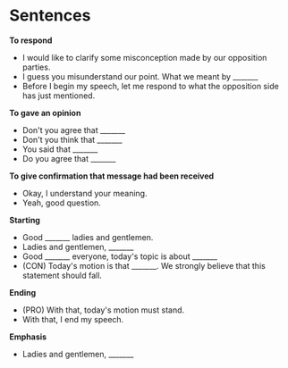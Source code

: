 # Sentences

**To respond**
- I would like to clarify some misconception made by our opposition parties.
- I guess you misunderstand our point. What we meant by _______
- Before I begin my speech, let me respond to what the opposition side has just mentioned.

**To gave an opinion**
- Don't you agree that _______
- Don't you think that _______
- You said that _______
- Do you agree that _______

**To give confirmation that message had been received**
- Okay, I understand your meaning.
- Yeah, good question.

**Starting**
- Good _______ ladies and gentlemen.
- Ladies and gentlemen, _______
- Good _______ everyone, today's topic is about _______
- (CON) Today's motion is that _______. We strongly believe that this statement should fall.

**Ending**
- (PRO) With that, today's motion must stand.
- With that, I end my speech.

**Emphasis**
- Ladies and gentlemen, _______